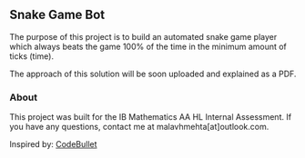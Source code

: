 ## Snake Game Bot

The purpose of this project is to build an automated snake game
player which always beats the game 100% of the time in the minimum amount of ticks (time).

The approach of this solution will be soon uploaded and explained as a PDF.

### About

This project was built for the IB Mathematics AA HL Internal Assessment. If you have any questions, contact me at malavhmehta[at]outlook.com.

Inspired by: [CodeBullet](https://www.youtube.com/watch?v=tjQIO1rqTBE&ab_channel=CodeBullet)
